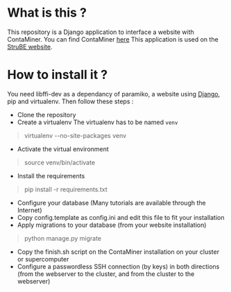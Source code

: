 # What is this ?

This repository is a Django application to interface a website with ContaMiner.
You can find ContaMiner [here](https://github.com/StruBE-KAUST/ContaMiner)
This application is used on the [StruBE
website](https://strube.cbrc.kasut.edu.sa/contaminer).

# How to install it ?
You need libffi-dev as a dependancy of paramiko, a website using
[Django](https://www.djangoproject.com/), pip and virtualenv.
Then follow these steps :
-   Clone the repository
-   Create a virtualenv
The virtualenv has to be named `venv`
>   virtualenv --no-site-packages venv
-   Activate the virtual environment
>   source venv/bin/activate
-   Install the requirements
>   pip install -r requirements.txt
-   Configure your database (Many tutorials are available through the
    Internet)
-   Copy config.template as config.ini and edit this file to fit your
    installation
-   Apply migrations to your database (from your website installation)
>   python manage.py migrate
-   Copy the finish.sh script on the ContaMiner installation on your cluster or
    supercomputer
-   Configure a passwordless SSH connection (by keys) in both directions (from
    the webserver to the cluster, and from the cluster to the webserver)
